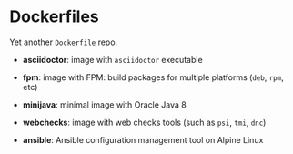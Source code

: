 Dockerfiles
===========

Yet another `Dockerfile` repo.


- **asciidoctor**: image with `asciidoctor` executable

- **fpm**: image with FPM: build packages for multiple platforms (`deb`, `rpm`, etc)

- **minijava**: minimal image with Oracle Java 8

- **webchecks**: image with web checks tools (such as `psi`, `tmi`, `dnc`)

- **ansible**: Ansible configuration management tool on Alpine Linux
